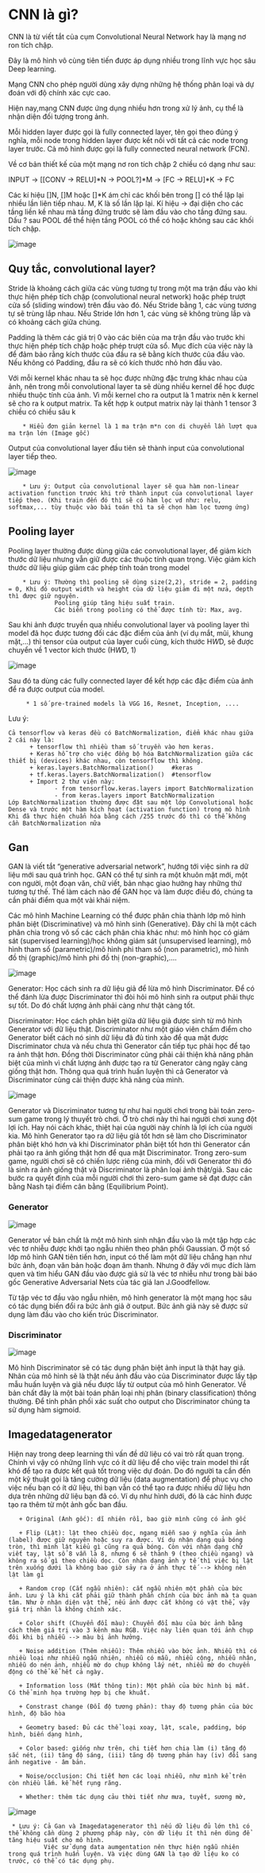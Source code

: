 # CNN là gì?
CNN là từ viết tắt của cụm Convolutional Neural Network hay là mạng nơ ron tích chập. 

Đây là mô hình vô cùng tiên tiến được áp dụng nhiều trong lĩnh vực học sâu Deep learning. 

Mạng CNN cho phép người dùng xây dựng những hệ thống phân loại và dự đoán với độ chính xác cực cao. 

Hiện nay,mạng CNN được ứng dụng nhiều hơn trong xử lý ảnh, cụ thể là nhận diện đối tượng trong ảnh.

Mỗi hidden layer được gọi là fully connected layer, tên gọi theo đúng ý nghĩa, mỗi node trong hidden
layer được kết nối với tất cả các node trong layer trước. Cả mô hình được gọi là fully connected
neural network (FCN).

Về cơ bản thiết kế của một mạng nơ ron tích chập 2 chiều có dạng như sau:

INPUT -> [[CONV -> RELU]*N -> POOL?]*M -> [FC -> RELU]*K -> FC

Các kí hiệu []N, []M hoặc []*K ám chỉ các khối bên trong [] có thể lặp lại nhiều lần liên tiếp nhau. M, K là số lần lặp lại. Kí hiệu -> đại diện cho các tầng liền kề nhau mà tầng đứng trước sẽ làm đầu vào cho tầng đứng sau. Dấu ? sau POOL để thể hiện tầng POOL có thể có hoặc không sau các khối tích chập.

![image](https://user-images.githubusercontent.com/112185647/231429916-ca4ab3fe-02c8-4d7d-93ee-411bbf40f611.png)

## Quy tắc, convolutional layer?
Stride là khoảng cách giữa các vùng tương tự trong một ma trận đầu vào khi thực hiện phép tích chập (convolutional neural network) hoặc phép trượt cửa sổ (sliding window) trên đầu vào đó. Nếu Stride bằng 1, các vùng tương tự sẽ trùng lắp nhau. Nếu Stride lớn hơn 1, các vùng sẽ không trùng lắp và có khoảng cách giữa chúng.

Padding là thêm các giá trị 0 vào các biên của ma trận đầu vào trước khi thực hiện phép tích chập hoặc phép trượt cửa sổ. Mục đích của việc này là để đảm bảo rằng kích thước của đầu ra sẽ bằng kích thước của đầu vào. Nếu không có Padding, đầu ra sẽ có kích thước nhỏ hơn đầu vào.

Với mỗi kernel khác nhau ta sẽ học được những đặc trưng khác nhau của ảnh, nên trong mỗi
convolutional layer ta sẽ dùng nhiều kernel để học được nhiều thuộc tính của ảnh. Vì mỗi kernel
cho ra output là 1 matrix nên k kernel sẽ cho ra k output matrix. Ta kết hợp k output matrix này lại thành 1 tensor 3 chiều có chiều sâu k

        * Hiểu đơn giản kernel là 1 ma trận m*n con di chuyển lần lượt qua ma trận lớn (Image gốc)

Output của convolutional layer đầu tiên sẽ thành input của convolutional layer tiếp theo.

![image](https://user-images.githubusercontent.com/112185647/231528406-bc9036df-7541-4d8b-8ab0-9712dad51587.png)

        * Lưu ý: Output của convolutional layer sẽ qua hàm non-linear activation function trước khi trở thành input của convolutional layer tiếp theo. (Khi train đến đó thì sẽ có hàm lọc vd như: relu, softmax,... tùy thuộc vào bài toán thì ta sẽ chọn hàm lọc tương ứng)

## Pooling layer
Pooling layer thường được dùng giữa các convolutional layer, để giảm kích thước dữ liệu nhưng vẫn giữ được các thuộc tính quan trọng. Việc giảm kích thước dữ liệu giúp giảm các phép tính toán trong model

        * Lưu ý: Thường thì pooling sẽ dùng size(2,2), stride = 2, padding = 0, Khi đó output width và height của dữ liệu giảm đi một nửa, depth thì được giữ nguyên. 
                 Pooling giúp tăng hiệu suất train.
                 Các biến trong pooling có thể được tính từ: Max, avg.

Sau khi ảnh được truyền qua nhiều convolutional layer và pooling layer thì model đã học được tương đối các đặc điểm của ảnh (ví dụ mắt, mũi, khung mặt,...) thì tensor của output của layer cuối cùng, kích thước H*W*D, sẽ được chuyển về 1 vector kích thước (H*W*D, 1)

![image](https://user-images.githubusercontent.com/112185647/231531168-88e54a00-9363-4d35-b8ac-d2153d630455.png)

Sau đó ta dùng các fully connected layer để kết hợp các đặc điểm của ảnh để ra được output của model.

         * 1 số pre-trained models là VGG 16, Resnet, Inception, ....

Lưu ý:

    Cả tensorflow và keras đều có BatchNormalization, điểm khác nhau giữa 2 cái này là:
          + tensorflow thì nhiều tham số truyền vào hơn keras.
          + Keras hỗ trợ cho việc đồng bộ hóa BatchNormalization giữa các thiết bị (devices) khác nhau, còn tensorflow thì không.
          + keras.layers.BatchNormalization()     #keras
          + tf.keras.layers.BatchNormalization()  #tensorflow
          + Import 2 thư viện này:
                 - from tensorflow.keras.layers import BatchNormalization
                 - from keras.layers import BatchNormalization
    Lớp BatchNormalization thường được đặt sau một lớp Convolutional hoặc Dense và trước một hàm kích hoạt (activation function) trong mô hình
    Khi đã thực hiện chuẩn hóa bằng cách /255 trước đó thì có thể không cần BatchNormalization nữa

## Gan
GAN là viết tắt “generative adversarial network”, hướng tới việc sinh ra dữ liệu mới sau quá trình học. GAN có thể tự sinh ra một khuôn mặt mới, một con người, một đoạn văn, chữ viết, bản nhạc giao hưởng hay những thứ tương tự thế. Thế làm cách nào để GAN học và làm được điều đó, chúng ta cần phải điểm qua một vài khái niệm.

Các mô hình Machine Learning có thể được phân chia thành lớp mô hình phân biệt (Discriminative) và mô hình sinh (Generative). Đây chỉ là một cách phân chia trong vô số các cách phân chia khác như: mô hình học có giám sát (supervised learning)/học không giám sát (unsupervised learning), mô hình tham số (parametric)/mô hình phi tham số (non parametric), mô hình đồ thị (graphic)/mô hình phi đồ thị (non-graphic),….

![image](https://user-images.githubusercontent.com/112185647/231714743-b17ef216-a349-4d69-aaeb-a435c606edef.png)

Generator: Học cách sinh ra dữ liệu giả để lừa mô hình Discriminator. Để có thể đánh lừa được Discriminator thì đòi hỏi mô hình sinh ra output phải thực sự tốt. Do đó chất lượng ảnh phải càng như thật càng tốt.

Discriminator: Học cách phân biệt giữa dữ liệu giả được sinh từ mô hình Generator với dữ liệu thật. Discriminator như một giáo viên chấm điểm cho Generator biết cách nó sinh dữ liệu đã đủ tinh xảo để qua mặt được Discriminator chưa và nếu chưa thì Generator cần tiếp tục phải học để tạo ra ảnh thật hơn. Đồng thời Discriminator cũng phải cải thiện khả năng phân biệt của mình vì chất lượng ảnh được tạo ra từ Generator càng ngày càng giống thật hơn. Thông qua quá trình huấn luyện thì cả Generator và Discriminator cùng cải thiện được khả năng của mình.

![image](https://user-images.githubusercontent.com/112185647/231713133-21131383-1d69-4e2e-b1f2-6a2635e71229.png)

Generator và Discriminator tương tự như hai người chơi trong bài toán zero-sum game trong lý thuyết trò chơi. Ở trò chơi này thì hai người chơi xung đột lợi ích. Hay nói cách khác, thiệt hại của người này chính là lợi ích của người kia. Mô hình Generator tạo ra dữ liệu giả tốt hơn sẽ làm cho Discriminator phân biệt khó hơn và khi Discriminator phân biệt tốt hơn thì Generator cần phải tạo ra ảnh giống thật hơn để qua mặt Discriminator. Trong zero-sum game, người chơi sẽ có chiến lược riêng của mình, đối với Generator thì đó là sinh ra ảnh giống thật và Discriminator là phân loại ảnh thật/giả. Sau các bước ra quyết định của mỗi người chơi thì zero-sum game sẽ đạt được cân bằng Nash tại điểm cân bằng (Equilibrium Point).
### Generator
![image](https://user-images.githubusercontent.com/112185647/231719150-0fdc00c5-f581-4e4a-819d-ec9ad1d5c60c.png)

Generator về bản chất là một mô hình sinh nhận đầu vào là một tập hợp các véc tơ nhiễu được khởi tạo ngẫu nhiên theo phân phối Gaussian. Ở một số lớp mô hình GAN tiên tiến hơn, input có thể làm một dữ liệu chẳng hạn như bức ảnh, đoạn văn bản hoặc đoạn âm thanh. Nhưng ở đây với mục đích làm quen và tìm hiểu GAN đầu vào được giả sử là véc tơ nhiễu như trong bài báo gốc Generative Adversarial Nets của tác giả Ian J.Goodfellow.

Từ tập véc tơ đầu vào ngẫu nhiên, mô hình generator là một mạng học sâu có tác dụng biến đổi ra bức ảnh giả ở output. Bức ảnh giả này sẽ được sử dụng làm đầu vào cho kiến trúc Discriminator.
### Discriminator
![image](https://user-images.githubusercontent.com/112185647/231719982-4474e52a-7fb4-40e2-b502-833d9094dc0c.png)

Mô hình Discriminator sẽ có tác dụng phân biệt ảnh input là thật hay giả. Nhãn của mô hình sẽ là thật nếu ảnh đầu vào của Discriminator được lấy tập mẫu huấn luyện và giả nếu được lấy từ output của mô hình Generator. Về bản chất đây là một bài toán phân loại nhị phân (binary classification) thông thường. Để tính phân phối xác suất cho output cho Discriminator chúng ta sử dụng hàm sigmoid.

## Imagedatagenerator 
Hiện nay trong deep learning thì vấn đề dữ liệu có vai trò rất quan trọng. Chính vì vậy có những lĩnh vực có ít dữ liệu để cho việc train model thì rất khó để tạo ra được kết quả tốt trong việc dự đoán. Do đó người ta cần đến một kỹ thuật gọi là tăng cường dữ liệu (data augmentation) để phục vụ cho việc nếu bạn có ít dữ liệu, thì bạn vẫn có thể tạo ra được nhiều dữ liệu hơn dựa trên những dữ liệu bạn đã có. Ví dụ như hình dưới, đó là các hình được tạo ra thêm từ một ảnh gốc ban đầu.

       + Original (Ảnh gốc): dĩ nhiên rồi, bao giờ mình cũng có ảnh gốc
       
       + Flip (Lật): lật theo chiều dọc, ngang miễn sao ý nghĩa của ảnh (label) được giữ nguyên hoặc suy ra được. Ví dụ nhận dạng quả bóng tròn, thì mình lật kiểu gì cũng ra quả bóng. Còn với nhận dạng chữ viết tay, lật số 8 vẫn là 8, nhưng 6 sẽ thành 9 (theo chiều ngang) và không ra số gì theo chiều dọc. Còn nhận dạng ảnh y tế thì việc bị lật trên xuống dưới là không bao giờ sảy ra ở ảnh thực tế --> không nên lật làm gì
       
       + Random crop (Cắt ngẫu nhiên): cắt ngẫu nhiên một phần của bức ảnh. Lưu ý là khi cắt phải giữ thành phần chính của bức ảnh mà ta quan tâm. Như ở nhận diện vật thể, nếu ảnh được cắt không có vật thể, vậy giá trị nhãn là không chính xác.
       
       + Color shift (Chuyển đổi màu): Chuyển đổi màu của bức ảnh bằng cách thêm giá trị vào 3 kênh màu RGB. Việc này liên quan tới ảnh chụp đôi khi bị nhiễu --> màu bị ảnh hưởng.
       
       + Noise addition (Thêm nhiễu): Thêm nhiễu vào bức ảnh. Nhiễu thì có nhiều loại như nhiễu ngẫu nhiên, nhiễu có mẫu, nhiễu cộng, nhiễu nhân, nhiễu do nén ảnh, nhiễu mờ do chụp không lấy nét, nhiễu mờ do chuyển động có thể kể hết cả ngày.
       
       + Information loss (Mất thông tin): Một phần của bức hình bị mất. Có thể minh họa trường hợp bị che khuất.
       
       + Constrast change (Đổi độ tương phản): thay độ tương phản của bức hình, độ bão hòa
       
       + Geometry based: Đủ các thể loại xoay, lật, scale, padding, bóp hình, biến dạng hình,
       
       + Color based: giống như trên, chi tiết hơn chia làm (i) tăng độ sắc nét, (ii) tăng độ sáng, (iii) tăng độ tương phản hay (iv) đổi sang ảnh negative - âm bản.
       
       + Noise/occlusion: Chi tiết hơn các loại nhiễu, như mình kể trên còn nhiều lắm. kể hết rụng răng.
       
       + Whether: thêm tác dụng cảu thời tiết như mưa, tuyết, sương mờ,

![image](https://user-images.githubusercontent.com/112185647/231939667-8644e337-4ebb-4857-ab57-d97f99768b0e.png)

     * Lưu ý: Cả Gan và Imagedatagenerator thì nếu dữ liệu đủ lớn thì có thể không cần dùng 2 phương pháp này, còn dữ liệu ít thì nên dùng để tăng hiệu suất cho mô hình.
              Việc sử dụng data aumgentation nên thực hiện ngẫu nhiên trong quá trình huấn luyện. Và việc dùng GAN là tạo dữ liệu ko có trước, có thể có tác dụng phụ.
              
